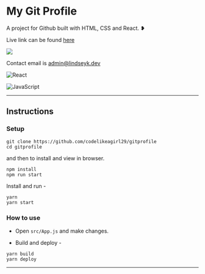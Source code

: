 # My Git Profile

A project for Github built with HTML, CSS and React. ❥

Live link can be found [here](https://my-gitprofile.vercel.app/)

![](https://res.cloudinary.com/codelikeagirl29/image/upload/v1659947445/Portfolio_of_Lindsey_Howard_nz30ix.png)

Contact email is [admin@lindseyk.dev](mailto:admin@lindseyk.dev)

![React](https://img.shields.io/badge/react-%2320232a.svg?style=for-the-badge&logo=react&logoColor=%2361DAFB)

![JavaScript](https://img.shields.io/badge/javascript-%23323330.svg?style=for-the-badge&logo=javascript&logoColor=%23F7DF1E)

---

## Instructions

### Setup

```shell
git clone https://github.com/codelikeagirl29/gitprofile
cd gitprofile
```

and then to install and view in browser.

```shell
npm install
npm run start
```

Install and run -

```shell
yarn
yarn start
```

### How to use

- Open `src/App.js` and make changes.

- Build and deploy -

```shell
yarn build
yarn deploy
```

---
